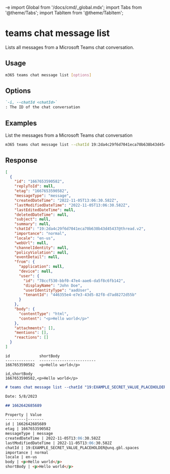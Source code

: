 -e <!-- DISCLAIMER: All secrets, passwords, and sensitive values in this document are examples only and not real credentials. -->
import Global from '/docs/cmd/_global.mdx';
import Tabs from '@theme/Tabs';
import TabItem from '@theme/TabItem';

# teams chat message list

Lists all messages from a Microsoft Teams chat conversation.

## Usage

```sh
m365 teams chat message list [options]
```

## Options

```md definition-list
`-i, --chatId <chatId>`
: The ID of the chat conversation
```

<Global />

## Examples

List the messages from a Microsoft Teams chat conversation

```sh
m365 teams chat message list --chatId 19:2da4c29f6d7041eca70b638b43d45437@thread.v2
```

## Response

<Tabs>
  <TabItem value="JSON">

  ```json
  [
    {
      "id": "1667653590582",
      "replyToId": null,
      "etag": "1667653590582",
      "messageType": "message",
      "createdDateTime": "2022-11-05T13:06:30.582Z",
      "lastModifiedDateTime": "2022-11-05T13:06:30.582Z",
      "lastEditedDateTime": null,
      "deletedDateTime": null,
      "subject": null,
      "summary": null,
      "chatId": "19:2da4c29f6d7041eca70b638b43d45437@thread.v2",
      "importance": "normal",
      "locale": "en-us",
      "webUrl": null,
      "channelIdentity": null,
      "policyViolation": null,
      "eventDetail": null,
      "from": {
        "application": null,
        "device": null,
        "user": {
          "id": "78ccf530-bbf0-47e4-aae6-da5f8c6fb142",
          "displayName": "John Doe",
          "userIdentityType": "aadUser",
          "tenantId": "446355e4-e7e3-43d5-82f8-d7ad8272d55b"
        }
      },
      "body": {
        "contentType": "html",
        "content": "<p>Hello world</p>"
      },
      "attachments": [],
      "mentions": [],
      "reactions": []
    }
  ]
  ```

  </TabItem>
  <TabItem value="Text">

  ```text
  id             shortBody
  -------------  -------------------------
  1667653590582  <p>Hello world</p>
  ```

  </TabItem>
  <TabItem value="CSV">

  ```csv
  id,shortBody
  1667653590582,<p>Hello world</p>
  ```

  </TabItem>
  <TabItem value="Markdown">

  ```md
  # teams chat message list --chatId "19:EXAMPLE_SECRET_VALUE_PLACEHOLDER@unq.gbl.spaces"

  Date: 5/8/2023

  ## 1662642685689

  Property | Value
  ---------|-------
  id | 1662642685689
  etag | 1667653590582
  messageType | message
  createdDateTime | 2022-11-05T13:06:30.582Z
  lastModifiedDateTime | 2022-11-05T13:06:30.582Z
  chatId | 19:EXAMPLE_SECRET_VALUE_PLACEHOLDER@unq.gbl.spaces
  importance | normal
  locale | en-us
  body | <p>Hello world</p>
  shortBody | <p>Hello world</p>
  ```

  </TabItem>
</Tabs>
